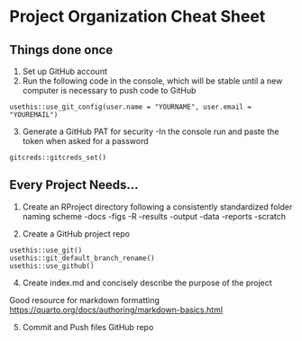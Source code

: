 # Project Organization Cheat Sheet

## Things done once

1. Set up GitHub account
2. Run the following code in the console, which will be stable until a new computer is necessary to push code to GitHub

```{r}
usethis::use_git_config(user.name = "YOURNAME", user.email = "YOUREMAIL")
```

3. Generate a GitHub PAT for security
  -In the console run and paste the token when asked for a password
  
```
gitcreds::gitcreds_set()
```
## Every Project Needs...

1. Create an RProject directory following a consistently standardized folder naming scheme
  -docs
  -figs
  -R
  -results
  -output
  -data
  -reports
  -scratch


3. Create a GitHub project repo
```
usethis::use_git()
usethis::git_default_branch_rename()
usethis::use_github()
```

4. Create index.md and concisely describe the purpose of the project
  
  Good resource for markdown formatting
  https://quarto.org/docs/authoring/markdown-basics.html
  
5. Commit and Push files GitHub repo
  